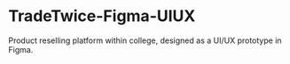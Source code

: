 # TradeTwice-Figma-UIUX
Product reselling platform within college, designed as a UI/UX prototype in Figma.
